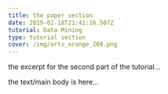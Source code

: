 ```yaml
---
title: the paper section
date: 2019-02-18T21:41:16.507Z
tutorial: Data Mining
type: tutorial section
cover: /img/arts_orange_200.png
---
```


the excerpt for the second part of the tutorial...

<!-- end -->
<!-- of excerpt -->

the text/main body is here...